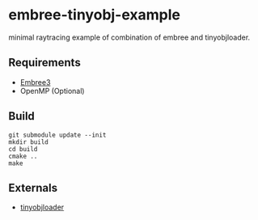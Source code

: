 # embree-tinyobj-example

minimal raytracing example of combination of embree and tinyobjloader.

## Requirements

* [Embree3](https://github.com/embree/embree)
* OpenMP (Optional)

## Build

```
git submodule update --init
mkdir build
cd build
cmake ..
make
```

## Externals

* [tinyobjloader](https://github.com/tinyobjloader/tinyobjloader)